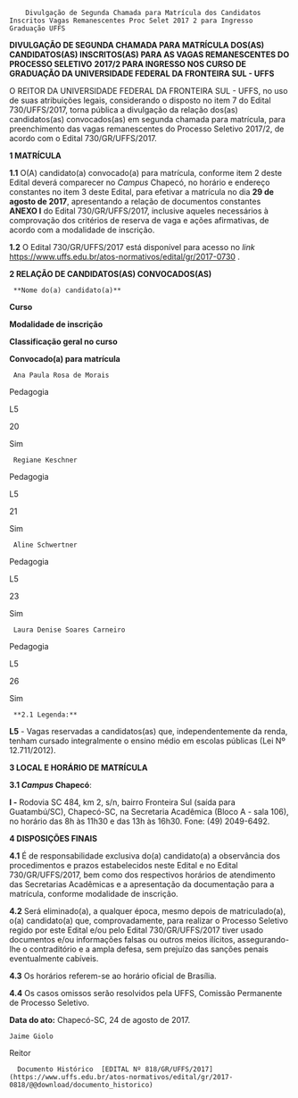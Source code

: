         Divulgação de Segunda Chamada para Matrícula dos Candidatos Inscritos Vagas Remanescentes Proc Selet 2017 2 para Ingresso Graduação UFFS  

**DIVULGAÇÃO DE SEGUNDA CHAMADA PARA MATRÍCULA DOS(AS) CANDIDATOS(AS) INSCRITOS(AS) PARA AS VAGAS REMANESCENTES DO PROCESSO SELETIVO** **2017/2 PARA INGRESSO NOS CURSO DE GRADUAÇÃO DA UNIVERSIDADE FEDERAL DA FRONTEIRA SUL - UFFS**

  

 O REITOR DA UNIVERSIDADE FEDERAL DA FRONTEIRA SUL - UFFS, no uso de suas atribuições legais, considerando o disposto no item 7 do Edital 730/UFFS/2017, torna pública a divulgação da relação dos(as) candidatos(as) convocados(as) em segunda chamada para matrícula, para preenchimento das vagas remanescentes do Processo Seletivo 2017/2, de acordo com o Edital 730/GR/UFFS/2017.

  

 **1 MATRÍCULA**

 **1.1** O(A) candidato(a) convocado(a) para matrícula, conforme item 2 deste Edital deverá comparecer no *Campus* Chapecó, no horário e endereço constantes no item 3 deste Edital, para efetivar a matrícula no dia **29 de agosto de 2017**, apresentando a relação de documentos constantes **ANEXO I** do Edital 730/GR/UFFS/2017, inclusive aqueles necessários à comprovação dos critérios de reserva de vaga e ações afirmativas, de acordo com a modalidade de inscrição.

 **1.2** O Edital 730/GR/UFFS/2017 está disponível para acesso no *link* <https://www.uffs.edu.br/atos-normativos/edital/gr/2017-0730> .

  **2 RELAÇÃO DE CANDIDATOS(AS) CONVOCADOS(AS)** 

     **Nome do(a) candidato(a)**

   **Curso**

   **Modalidade de inscrição**

   **Classificação geral no curso**

   **Convocado(a) para matrícula**

     Ana Paula Rosa de Morais

   Pedagogia

   L5

   20

   Sim

     Regiane Keschner

   Pedagogia

   L5

   21

   Sim

     Aline Schwertner

   Pedagogia

   L5

   23

   Sim

     Laura Denise Soares Carneiro

   Pedagogia

   L5

   26

   Sim

     **2.1 Legenda:**

 **L5** - Vagas reservadas a candidatos(as) que, independentemente da renda, tenham cursado integralmente o ensino médio em escolas públicas (Lei Nº 12.711/2012).

  **3 LOCAL E HORÁRIO DE MATRÍCULA**

 **3.1 *Campus* Chapecó**:

 **I -** Rodovia SC 484, km 2, s/n, bairro Fronteira Sul (saída para Guatambú/SC), Chapecó-SC, na Secretaria Acadêmica (Bloco A - sala 106), no horário das 8h às 11h30 e das 13h às 16h30. Fone: (49) 2049-6492.

  **4 DISPOSIÇÕES FINAIS**

 **4.1** É de responsabilidade exclusiva do(a) candidato(a) a observância dos procedimentos e prazos estabelecidos neste Edital e no Edital 730/GR/UFFS/2017, bem como dos respectivos horários de atendimento das Secretarias Acadêmicas e a apresentação da documentação para a matrícula, conforme modalidade de inscrição.

 **4.2** Será eliminado(a), a qualquer época, mesmo depois de matriculado(a), o(a) candidato(a) que, comprovadamente, para realizar o Processo Seletivo regido por este Edital e/ou pelo Edital 730/GR/UFFS/2017 tiver usado documentos e/ou informações falsas ou outros meios ilícitos, assegurando-lhe o contraditório e a ampla defesa, sem prejuízo das sanções penais eventualmente cabíveis.

 **4.3** Os horários referem-se ao horário oficial de Brasília.

 **4.4** Os casos omissos serão resolvidos pela UFFS, Comissão Permanente de Processo Seletivo.

   **Data do ato:** Chapecó-SC, 24 de agosto de 2017.   
 

    Jaime Giolo   
 Reitor 

      Documento Histórico  [EDITAL Nº 818/GR/UFFS/2017](https://www.uffs.edu.br/atos-normativos/edital/gr/2017-0818/@@download/documento_historico)     
      